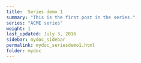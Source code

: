 ```yaml
---
title:  Series demo 1
summary: "This is the first post in the series."
series: "ACME series"
weight: 1
last_updated: July 3, 2016
sidebar: mydoc_sidebar
permalink: mydoc_seriesdemo1.html
folder: mydoc
---
```

